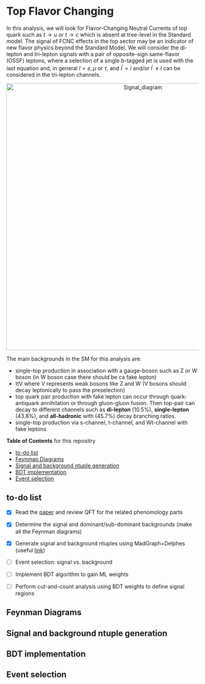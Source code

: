 # Top Flavor Changing
In this analysis, we will look for Flavor-Changing Neutral Currents of top quark such as $t \to u$ or $t \to c$ which is absent at tree-level in the Standard model. The signal of FCNC effects in the top sector may be an indicator of new flavor physics beyond the Standard Model. We will consider the di-lepton and tri-lepton signals with a pair of opposite-sign same-flavor (OSSF) leptons, where a selection of a single $b$-tagged jet is used with the last equation and, in general $l=e,\mu$ or $\tau$, and $l^{'}=l$ and/or $l^{'} \neq l$ can be considered in the tri-lepton channels.

<p align="center">
<img width="700" alt="Signal_diagram" src="https://user-images.githubusercontent.com/59040860/192085302-c5a889d0-43d8-442a-82c0-c3dc902f7815.png">
</p>

The main backgrounds in the SM for this analysis are: 
- single-top production in association with a gauge-boson such as Z or W boson (in W boson case there should be ca fake lepton)
- ttV where V represents weak bosons like Z and W (V bosons should decay leptonically to pass the preselection) 
- top quark pair production with fake lepton can occur through quark-antiquark annihilation or through gluon-gluon fusion. Then top-pair can decay to different channels such as **di-lepton** (10.5%), **single-lepton** (43.8%), and **all-hadronic** with (45.7%) decay branching ratios.
- single-top production via s-channel, t-channel, and Wt-channel with fake leptons

**Table of Contents** for this repositry
- [to-do list](#to-do-list)
- [Feynman Diagrams](#feynman-diagrams)
- [Signal and background ntuple generation](#signal-and-background-ntuple-generation)
- [BDT implementation](#bdt-implementation)
- [Event selection](#event-selection)


## to-do list
- [x] Read the [paper](https://arxiv.org/pdf/2101.05286.pdf) and review QFT for the related phenomology parts
- [X] Determine the signal and dominant/sub-dominant backgrounds (make all the Feynman diagrams)
- [X] Generate signal and background ntuples using MadGraph+Delphes (useful [link](http://feynrules.irmp.ucl.ac.be/wiki/FourFermionFCNCtqll))
- [ ] Event selection: signal vs. background
- [ ] Implement BDT algorithm to gain ML weights
- [ ] Perform cut-and-count analysis using BDT weights to define signal regions



## Feynman Diagrams
## Signal and background ntuple generation
## BDT implementation
## Event selection
